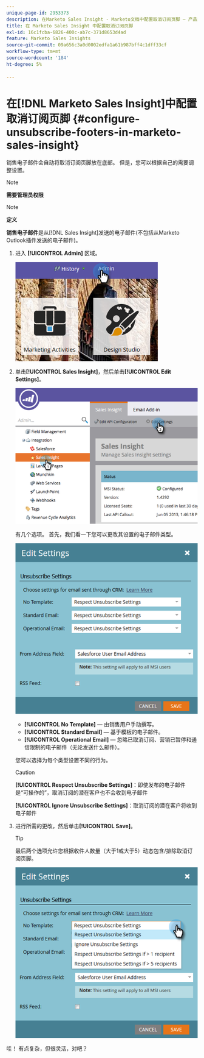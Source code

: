 ```yaml
---
unique-page-id: 2953373
description: 在Marketo Sales Insight - Marketo文档中配置取消订阅页脚 — 产品文档
title: 在 Marketo Sales Insight 中配置取消订阅页脚
exl-id: 16c1fcba-6826-400c-ab7c-371d8653d4ad
feature: Marketo Sales Insights
source-git-commit: 09a656c3a0d0002edfa1a61b987bff4c1dff33cf
workflow-type: tm+mt
source-wordcount: '184'
ht-degree: 5%

---
```


# 在[!DNL Marketo Sales Insight]中配置取消订阅页脚 {#configure-unsubscribe-footers-in-marketo-sales-insight}

销售电子邮件会自动将取消订阅页脚放在底部。 但是，您可以根据自己的需要调整设置。

>[!NOTE]
>
>**需要管理员权限**

>[!NOTE]
>
>**定义**
>
>**销售电子邮件**&#x200B;是从[!DNL Sales Insight]发送的电子邮件(不包括从Marketo Outlook插件发送的电子邮件)。

1. 进入 **[!UICONTROL Admin]** 区域。

   ![](assets/one-1.png)

1. 单击&#x200B;**[!UICONTROL Sales Insight]**，然后单击&#x200B;**[!UICONTROL Edit Settings]**。

   ![](assets/two-1.png)

   有几个选项。 首先，我们看一下您可以更改其设置的电子邮件类型。

   ![](assets/three-1.png)

   * **[!UICONTROL No Template]** — 由销售用户手动撰写。
   * **[!UICONTROL Standard Email]** — 基于模板的电子邮件。
   * **[!UICONTROL Operational Email]** — 忽略已取消订阅、营销已暂停和通信限制的电子邮件（无论发送什么邮件）。

   您可以选择为每个类型设置不同的行为。

   >[!CAUTION]
   >
   >**[!UICONTROL Respect Unsubscribe Settings]**：即使发布的电子邮件是“可操作的”，取消订阅的潜在客户也不会收到电子邮件
   >
   >**[!UICONTROL Ignore Unsubscribe Settings]**：取消订阅的潜在客户将收到电子邮件

1. 进行所需的更改，然后单击&#x200B;**[!UICONTROL Save]**。

   >[!TIP]
   >
   >最后两个选项允许您根据收件人数量（大于1或大于5）动态包含/排除取消订阅页脚。

   ![](assets/four-1.png)

哇！ 有点复杂，但很灵活，对吧？
